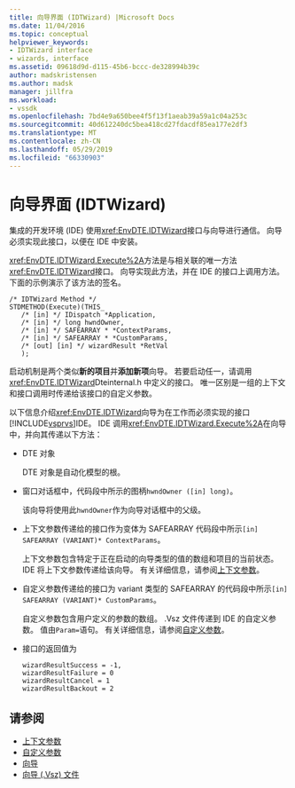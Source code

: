 ```yaml
---
title: 向导界面 (IDTWizard) |Microsoft Docs
ms.date: 11/04/2016
ms.topic: conceptual
helpviewer_keywords:
- IDTWizard interface
- wizards, interface
ms.assetid: 09618d9d-d115-45b6-bccc-de328994b39c
author: madskristensen
ms.author: madsk
manager: jillfra
ms.workload:
- vssdk
ms.openlocfilehash: 7bd4e9a650bee4f5f13f1aeab39a59a1c04a253c
ms.sourcegitcommit: 40d612240dc5bea418cd27fdacdf85ea177e2df3
ms.translationtype: MT
ms.contentlocale: zh-CN
ms.lasthandoff: 05/29/2019
ms.locfileid: "66330903"
---
```

# <a name="wizard-interface-idtwizard"></a>向导界面 (IDTWizard)
集成的开发环境 (IDE) 使用<xref:EnvDTE.IDTWizard>接口与向导进行通信。 向导必须实现此接口，以便在 IDE 中安装。

 <xref:EnvDTE.IDTWizard.Execute%2A>方法是与相关联的唯一方法<xref:EnvDTE.IDTWizard>接口。 向导实现此方法，并在 IDE 的接口上调用方法。 下面的示例演示了该方法的签名。

```
/* IDTWizard Method */
STDMETHOD(Execute)(THIS_
   /* [in] */ IDispatch *Application,
   /* [in] */ long hwndOwner,
   /* [in] */ SAFEARRAY * *ContextParams,
   /* [in] */ SAFEARRAY * *CustomParams,
   /* [out] [in] */ wizardResult *RetVal
   );
```

 启动机制是两个类似**新的项目**并**添加新项**向导。 若要启动任一，请调用<xref:EnvDTE.IDTWizard>Dteinternal.h 中定义的接口。 唯一区别是一组的上下文和接口调用时传递给该接口的自定义参数。

 以下信息介绍<xref:EnvDTE.IDTWizard>向导为在工作而必须实现的接口[!INCLUDE[vsprvs](../../code-quality/includes/vsprvs_md.md)]IDE。 IDE 调用<xref:EnvDTE.IDTWizard.Execute%2A>在向导中，并向其传递以下方法：

- DTE 对象

     DTE 对象是自动化模型的根。

- 窗口对话框中，代码段中所示的图柄`hwndOwner ([in] long)`。

     该向导将使用此`hwndOwner`作为向导对话框中的父级。

- 上下文参数传递给的接口作为变体为 SAFEARRAY 代码段中所示`[in] SAFEARRAY (VARIANT)* ContextParams`。

     上下文参数包含特定于正在启动的向导类型的值的数组和项目的当前状态。 IDE 将上下文参数传递给该向导。 有关详细信息，请参阅[上下文参数](../../extensibility/internals/context-parameters.md)。

- 自定义参数传递给的接口为 variant 类型的 SAFEARRAY 的代码段中所示`[in] SAFEARRAY (VARIANT)* CustomParams`。

     自定义参数包含用户定义的参数的数组。 .Vsz 文件传递到 IDE 的自定义参数。 值由`Param=`语句。 有关详细信息，请参阅[自定义参数](../../extensibility/internals/custom-parameters.md)。

- 接口的返回值为

    ```
    wizardResultSuccess = -1,
    wizardResultFailure = 0
    wizardResultCancel = 1
    wizardResultBackout = 2
    ```

## <a name="see-also"></a>请参阅
- [上下文参数](../../extensibility/internals/context-parameters.md)
- [自定义参数](../../extensibility/internals/custom-parameters.md)
- [向导](../../extensibility/internals/wizards.md)
- [向导 (.Vsz) 文件](../../extensibility/internals/wizard-dot-vsz-file.md)